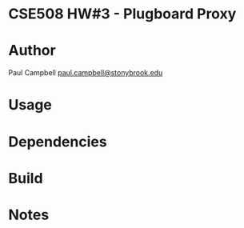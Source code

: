 # CSE508 HW#3 - Plugboard Proxy

# Author

Paul Campbell <paul.campbell@stonybrook.edu>

# Usage

# Dependencies

# Build

# Notes

